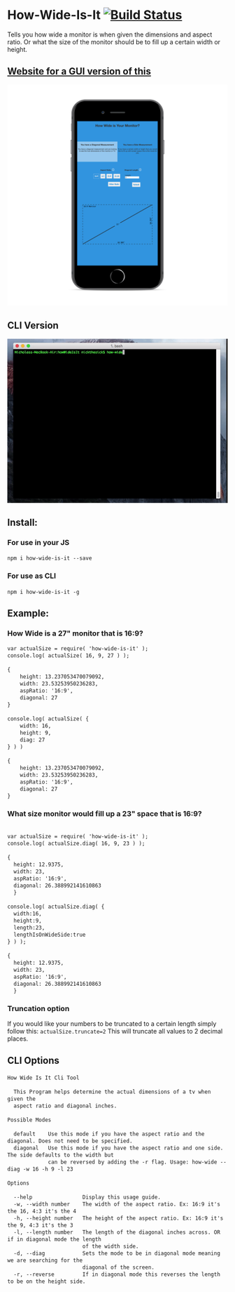 # How-Wide-Is-It [![Build Status](https://travis-ci.org/nperez0111/howWideIsIt.svg?branch=master)](https://travis-ci.org/nperez0111/howWideIsIt)
Tells you how wide a monitor is when given the dimensions and aspect ratio. Or what the size of the monitor should be to fill up a certain width or height.

## [Website for a GUI version of this](https://nperez0111.github.io/howWideIsIt/)
![WebSite](screen.png)

## CLI Version
![CLI](how-wide.gif)

## Install:
### For use in your JS
`npm i how-wide-is-it --save`
### For use as CLI 
`npm i how-wide-is-it -g`


## Example:

### How Wide is a 27" monitor that is 16:9?

````JS
var actualSize = require( 'how-wide-is-it' );
console.log( actualSize( 16, 9, 27 ) );

{ 
	height: 13.237053470079092,
	width: 23.53253950236283,
	aspRatio: '16:9',
	diagonal: 27 
}

console.log( actualSize( {
    width: 16,
    height: 9,
    diag: 27
} ) )

{ 
	height: 13.237053470079092,
	width: 23.53253950236283,
	aspRatio: '16:9',
	diagonal: 27 
}

````

### What size monitor would fill up a 23" space that is 16:9?


````JS

var actualSize = require( 'how-wide-is-it' );
console.log( actualSize.diag( 16, 9, 23 ) );

{ 
  height: 12.9375,
  width: 23,
  aspRatio: '16:9',
  diagonal: 26.388992141610863
  }
  
console.log( actualSize.diag( {
  width:16,
  height:9,
  length:23,
  lengthIsOnWideSide:true
} ) );

{ 
  height: 12.9375,
  width: 23,
  aspRatio: '16:9',
  diagonal: 26.388992141610863
  }
````

### Truncation option
If you would like your numbers to be truncated to a certain length simply follow this: `actualSize.truncate=2` This will truncate all values to 2 decimal places.

## CLI Options
````
How Wide Is It Cli Tool

  This Program helps determine the actual dimensions of a tv when given the
  aspect ratio and diagonal inches.

Possible Modes

  default    Use this mode if you have the aspect ratio and the diagonal. Does not need to be specified.
  diagonal   Use this mode if you have the aspect ratio and one side. The side defaults to the width but
             can be reversed by adding the -r flag. Usage: how-wide --diag -w 16 -h 9 -l 23

Options

  --help                Display this usage guide.
  -w, --width number    The width of the aspect ratio. Ex: 16:9 it's the 16, 4:3 it's the 4
  -h, --height number   The height of the aspect ratio. Ex: 16:9 it's the 9, 4:3 it's the 3
  -l, --length number   The length of the diagonal inches across. OR if in diagonal mode the length
                        of the width side.
  -d, --diag            Sets the mode to be in diagonal mode meaning we are searching for the
                        diagonal of the screen.
  -r, --reverse         If in diagonal mode this reverses the length to be on the height side.
````
